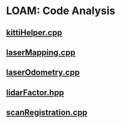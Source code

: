 # LOAM: Code Analysis

## [kittiHelper.cpp](kittiHelper.cpp.md)

## [laserMapping.cpp](laserMapping.cpp.md)

## [laserOdometry.cpp](laserOdometry.cpp.md)

## [lidarFactor.hpp](lidarFactor.hpp.md)

## [scanRegistration.cpp](scanRegistration.cpp.md)

